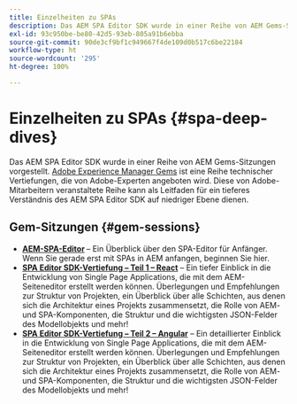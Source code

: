 ```yaml
---
title: Einzelheiten zu SPAs
description: Das AEM SPA Editor SDK wurde in einer Reihe von AEM Gems-Sitzungen vorgestellt. Diese von Adobe-Mitarbeitern moderierte Reihe kann als Leitfaden für ein tieferes Verständnis des AEM SPA Editor SDK auf niedriger Ebene dienen.
exl-id: 93c950be-be80-42d5-93eb-805a91b6ebba
source-git-commit: 90de3cf9bf1c949667f4de109d0b517c6be22184
workflow-type: ht
source-wordcount: '295'
ht-degree: 100%

---
```


# Einzelheiten zu SPAs {#spa-deep-dives}

Das AEM SPA Editor SDK wurde in einer Reihe von AEM Gems-Sitzungen vorgestellt. [Adobe Experience Manager Gems](https://helpx.adobe.com/de/experience-manager/kt/eseminars/gems/aem-index.html) ist eine Reihe technischer Vertiefungen, die von Adobe-Experten angeboten wird. Diese von Adobe-Mitarbeitern veranstaltete Reihe kann als Leitfaden für ein tieferes Verständnis des AEM SPA Editor SDK auf niedriger Ebene dienen.

## Gem-Sitzungen {#gem-sessions}

* **[AEM-SPA-Editor](https://helpx.adobe.com/de/experience-manager/kt/eseminars/gems/aem-spa-editor.html) [](https://helpx.adobe.com/de/experience-manager/kt/eseminars/gems/aem-spa-editor.html)** – Ein Überblick über den SPA-Editor für Anfänger. Wenn Sie gerade erst mit SPAs in AEM anfangen, beginnen Sie hier.
* **[SPA Editor SDK-Vertiefung – Teil 1 – React](https://helpx.adobe.com/de/experience-manager/kt/eseminars/gems/SPA-Editor-SDK-Deep-Dive-React.html)** – Ein tiefer Einblick in die Entwicklung von Single Page Applications, die mit dem AEM-Seiteneditor erstellt werden können. Überlegungen und Empfehlungen zur Struktur von Projekten, ein Überblick über alle Schichten, aus denen sich die Architektur eines Projekts zusammensetzt, die Rolle von AEM- und SPA-Komponenten, die Struktur und die wichtigsten JSON-Felder des Modellobjekts und mehr!
* **[SPA Editor SDK-Vertiefung – Teil 2 – Angular](https://helpx.adobe.com/de/experience-manager/kt/eseminars/gems/SPA-Editor-SDK-Deep-Dive-Angular.html)** – Ein detaillierter Einblick in die Entwicklung von Single Page Applications, die mit dem AEM-Seiteneditor erstellt werden können. Überlegungen und Empfehlungen zur Struktur von Projekten, ein Überblick über alle Schichten, aus denen sich die Architektur eines Projekts zusammensetzt, die Rolle von AEM- und SPA-Komponenten, die Struktur und die wichtigsten JSON-Felder des Modellobjekts und mehr!
